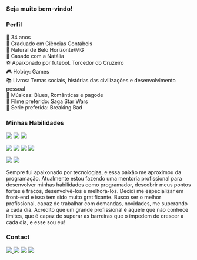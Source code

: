 ### Seja muito bem-vindo!

### Perfil

🔞 34 anos <br>
🏫 Graduado em Ciências Contábeis <br>
🗽 Natural de Belo Horizonte/MG <br>
💍 Casado com a Natália <br>
⚽ Apaixonado por futebol. Torcedor do Cruzeiro <br>
🎮 Hobby: Games <br>
📚 Livros: Temas sociais, histórias das civilizações e desenvolvimento pessoal <br>
🎵 Músicas: Blues, Românticas e pagode <br>
🎥 Filme preferido: Saga Star Wars <br>
🎥 Serie preferida: Breaking Bad <br>


### Minhas Habilidades
<img src="https://img.shields.io/badge/-HTML5-E34F26?logo=HTML5&logoColor=white&style=plastic">  <img src="https://img.shields.io/badge/-CSS3-1572B6?logo=CSS3&logoColor=white&style=plastic">  <img src="https://img.shields.io/badge/-JavaScript-f4dc1c?logo=JavaScript&logoColor=black&style=plastic"> 

<img src="https://img.shields.io/badge/-Visual%20Studio%20Code-2F80ED?logo=visualstudiocode&logoColor=white&style=plastic">  <img src="https://img.shields.io/badge/-Bootstrap-7952B3?logo=Bootstrap&logoColor=white&style=plastic">  <img src="https://img.shields.io/badge/-Figma-F24E1E?logo=figma&logoColor=white&style=plastic">  <img src="https://img.shields.io/badge/-Git-F05032?logo=Git&logoColor=white&style=plastic">

<img src="https://img.shields.io/badge/-Excel-217346?logo=MicrosoftExcel&logoColor=white&style=flat">  <img src="https://img.shields.io/badge/-Power%20BI-F2C811?logo=PowerBI&logoColor=white&style=flat">


Sempre fui apaixonado por tecnologias, e essa paixão me aproximou da programação. Atualmente estou fazendo uma mentoria profissional para desenvolver minhas habilidades como programador, descobrir meus pontos fortes e fracos, desenvolvê-los e melhorá-los. Decidi me especializar em front-end e isso tem sido muito gratificante.
Busco ser o melhor profissional, capaz de trabalhar com demandas, novidades, me superando a cada dia.
Acredito que um grande profissional é aquele que não conhece limites, que é capaz de superar as barreiras que o impedem de crescer a cada dia, e esse sou eu!

### Contact
<a href="https://github.com/Rodjfreitas" target="_blank"><img src="https://img.shields.io/badge/-GitHub-181717?logo=GitHub&logoColor=white&style=flat"> <a href="https://www.linkedin.com/in/rodrigojfreitas/" target="_blank"><img src="https://img.shields.io/badge/-LinkedIn-0A66C2?logo=LinkedIn&logoColor=white&style=flat"></a> <a href="mailto:rodrigofreitas2011@live.com" target="_blank"><img src="https://img.shields.io/badge/-email-005FF9?logo=Mail.Ru&logoColor=white&style=flat"></a> <a href="https://www.instagram.com/rodrigojdefreitas/" target="_blank"><img src="https://img.shields.io/badge/-Instagram-E4405F?logo=Instagram&logoColor=white&style=flat"></a>


